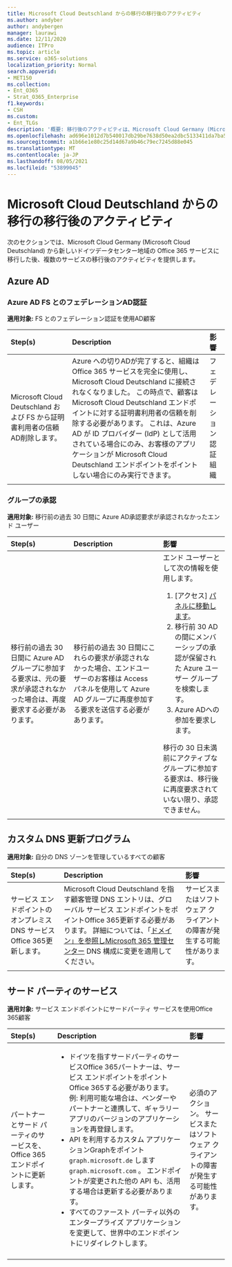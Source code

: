 ```yaml
---
title: Microsoft Cloud Deutschland からの移行の移行後のアクティビティ
ms.author: andyber
author: andybergen
manager: laurawi
ms.date: 12/11/2020
audience: ITPro
ms.topic: article
ms.service: o365-solutions
localization_priority: Normal
search.appverid:
- MET150
ms.collection:
- Ent_O365
- Strat_O365_Enterprise
f1.keywords:
- CSH
ms.custom:
- Ent_TLGs
description: '概要: 移行後のアクティビティは、Microsoft Cloud Germany (Microsoft Cloud Deutschland) から新しいドイツのデータセンター地域Office 365サービスに移行した後です。'
ms.openlocfilehash: ad696e1012d7b540017db29be7638d50ea2dbc5133411da7ba5e0d0145ada1e8
ms.sourcegitcommit: a1b66e1e80c25d14d67a9b46c79ec7245d88e045
ms.translationtype: MT
ms.contentlocale: ja-JP
ms.lasthandoff: 08/05/2021
ms.locfileid: "53899045"
---
```

# <a name="post-migration-activities-for-the-migration-from-microsoft-cloud-deutschland"></a>Microsoft Cloud Deutschland からの移行の移行後のアクティビティ

次のセクションでは、Microsoft Cloud Germany (Microsoft Cloud Deutschland) から新しいドイツデータセンター地域の Office 365 サービスに移行した後、複数のサービスの移行後のアクティビティを提供します。

## <a name="azure-ad"></a>Azure AD
<!-- This AAD Endpoints comparison table could be added to the documentation, not finally decided.
### Azure AD Endpoints
**Applies to:** All customers

After the cut over to Azure AD is complete, the organization is fully using Office 365 services and is no longer connected to Microsoft Cloud Deutschland and the endpoints cannot be used anymore. At this point, the customer needs to ensure that all applications are using the endpoints for the new German datacenter region.
The following table provides an overview about which endpoints will replace the previously used endpoints in Microsoft Cloud Germany (Microsoft Cloud Deutschland). 

|Endpoint in Microsoft Cloud Germany  |Endpoint in the new German datacenter region  |
|:---------|:---------|
|becws.microsoftonline.de<br>provisioningapi.microsoftonline.de |becws.microsoftonline.com<br>provisioningapi.microsoftonline.com |
|adminwebservice.microsoftonline.de |adminwebservice.microsoftonline.com |
|login.microsoftonline.de<br>logincert.microsoftonline.de<br>sts.microsoftonline.de |login.microsoftonline.com<br>login.windows.net<br>logincert.microsoftonline.com<br>accounts.accesscontrol.windows.net |
|enterpriseregistration.microsoftonline.de |enterpriseregistration.windows.net |
|graph.cloudapi.de |graph.windows.net |
|graph.microsoft.de |graph.microsoft.com |
|||
-->

### <a name="azure-ad-federated-authentication-with-ad-fs"></a>Azure AD FS とのフェデレーションAD認証
**適用対象:** FS とのフェデレーション認証を使用AD顧客

| Step(s) | Description | 影響 |
|:-------|:-------|:-------|
| Microsoft Cloud Deutschland および FS から証明書利用者の信頼AD削除します。 | Azure への切りADが完了すると、組織は Office 365 サービスを完全に使用し、Microsoft Cloud Deutschland に接続されなくなりました。 この時点で、顧客は Microsoft Cloud Deutschland エンドポイントに対する証明書利用者の信頼を削除する必要があります。 これは、Azure AD が ID プロバイダー (IdP) として活用されている場合にのみ、お客様のアプリケーションが Microsoft Cloud Deutschland エンドポイントをポイントしない場合にのみ実行できます。 | フェデレーション認証組織 | 
||||

<!--
    Question from ckinder
    The following paragraph is not clear
-->
### <a name="group-approvals"></a>グループの承認
**適用対象:** 移行前の過去 30 日間に Azure AD承認要求が承認されなかったエンド ユーザー 

| Step(s) | Description | 影響 |
|:-------|:-------|:-------|
| 移行前の過去 30 日間に Azure AD グループに参加する要求は、元の要求が承認されなかった場合は、再度要求する必要があります。 | 移行前の過去 30 日間にこれらの要求が承認されなかった場合、エンドユーザーのお客様は Access パネルを使用して Azure AD グループに再度参加する要求を送信する必要があります。 |  エンド ユーザーとして次の情報を使用します。 <ol><li>[アクセス] [パネルに移動します](https://account.activedirectory.windowsazure.com/r#/joinGroups)。</li><li>移行前 30 ADの間にメンバーシップの承認が保留された Azure ユーザー グループを検索します。</li><li>Azure ADへの参加を要求します。</li></ol> 移行の 30 日未満前にアクティブなグループに参加する要求は、移行後に再度要求されていない限り、承認できません。 |
||||

## <a name="custom-dns-updates"></a>カスタム DNS 更新プログラム
**適用対象:**  自分の DNS ゾーンを管理しているすべての顧客

| Step(s) | Description | 影響 |
|:------|:-------|:-------|
| サービス エンドポイントのオンプレミス DNS サービスOffice 365更新します。 | Microsoft Cloud Deutschland を指す顧客管理 DNS エントリは、グローバル サービス エンドポイントをポイントOffice 365更新する必要があります。 詳細については、「[ドメイン」を参照しMicrosoft 365 管理センター](https://admin.microsoft.com/Adminportal/Home#/Domains) DNS 構成に変更を適用してください。 | サービスまたはソフトウェア クライアントの障害が発生する可能性があります。 |
||||

## <a name="third-party-services"></a>サード パーティのサービス
**適用対象:** サービス エンドポイントにサードパーティ サービスを使用Office 365顧客

| Step(s) | Description | 影響 |
|:-------|:-------|:-------|
| パートナーとサード パーティのサービスを、Office 365エンドポイントに更新します。 | <ul><li>ドイツを指すサードパーティのサービスOffice 365パートナーは、サービス エンドポイントをポイントOffice 365する必要があります。 例: 利用可能な場合は、ベンダーやパートナーと連携して、ギャラリー アプリのバージョンのアプリケーションを再登録します。 </li><li>API を利用するカスタム アプリケーションGraphをポイント `graph.microsoft.de` します `graph.microsoft.com` 。 エンドポイントが変更された他の API も、活用する場合は更新する必要があります。 </li><li>すべてのファースト パーティ以外のエンタープライズ アプリケーションを変更して、世界中のエンドポイントにリダイレクトします。 </li></ul>| 必須のアクション。 サービスまたはソフトウェア クライアントの障害が発生する可能性があります。 |
||||